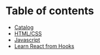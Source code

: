# Table of contents

* [Catalog](README.md)
* [HTML/CSS](html-css.md)
* [Javascript](javascript.md)
* [Learn React from Hooks](learn-react-from-hooks.md)

